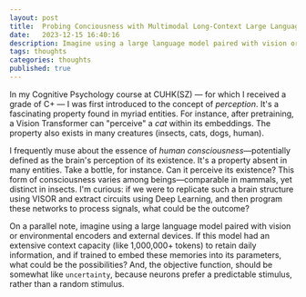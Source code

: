 ```yaml
---
layout: post
title:  Probing Conciousness with Multimodal Long-Context Large Language Models
date:   2023-12-15 16:40:16
description: Imagine using a large language model paired with vision or environmental encoders and external devices.
tags: thoughts
categories: thoughts
published: true
---
```


In my Cognitive Psychology course at CUHK(SZ) — for which I received a grade of C+ — I was first introduced to the concept of *perception*. It's a fascinating property found in myriad entities. For instance, after pretraining, a Vision Transformer can "perceive" a *cat* within its embeddings. The property also exists in many creatures (insects, cats, dogs, human).

I frequently muse about the essence of *human consciousness*—potentially defined as the brain's perception of its existence. It's a property absent in many entities. Take a bottle, for instance. Can it perceive its existence? This form of consciousness varies among beings—comparable in mammals, yet distinct in insects. I'm curious: if we were to replicate such a brain structure using VISOR and extract circuits using Deep Learning, and then program these networks to process signals, what could be the outcome?

On a parallel note, imagine using a large language model paired with vision or environmental encoders and external devices. If this model had an extensive context capacity (like 1,000,000+ tokens) to retain daily information, and if trained to embed these memories into its parameters, what could be the possibilities? And, the objective function, should be somewhat like `uncertainty`, because neurons prefer a predictable stimulus, rather than a random stimulus.